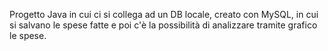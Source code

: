 Progetto Java in cui ci si collega ad un DB locale, creato con MySQL, in cui si salvano le spese fatte e poi c'è la possibilità di analizzare tramite grafico le spese.
